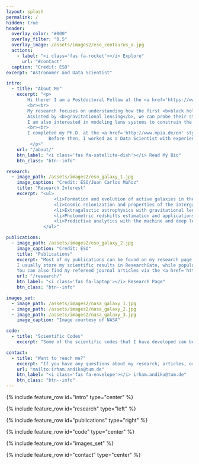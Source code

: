 ```yaml
---
layout: splash
permalink: /
hidden: true
header:
  overlay_color: "#000"
  overlay_filter: "0.5"
  overlay_image: /assets/images2/eso_centaurus_a.jpg
  actions:
    - label: "<i class='fas fa-rocket'></i> Explore"
      url: "#contact"
  caption: "Credit: ESO"
excerpt: "Astronomer and Data Scientist"

intro: 
  - title: "About Me"
    excerpt: "<p>
		Hi there! I am a Postdoctoral Fellow at the <a href='https://www.tum.de/en/' style='text-decoration:none'>Technical University of Munich</a> and <a href='https://www.mpa-garching.mpg.de/' style='text-decoration:none'>Max Planck Institute for Astrophysics</a> in Garching.
  		<br><br>
		My research focuses on understanding how the first <b>black holes</b> and <b>galaxies</b> assembled across cosmic time by studying <b>high-redshift quasars</b>.
		Assisted by <b>gravitational lensing</b>, we can probe their star formation and accretion processes in high fidelity.
		I am also interested in modeling lens systems to constrain the nature of <b>dark matter</b> and the processes that govern <b>cosmological structure formation</b>.
  		<br><br>
  		I completed my Ph.D. at the <a href='http://www.mpia.de/en' style='text-decoration:none'>Max Planck Institute for Astronomy</a> and <a href='https://www.ugent.be/en' style='text-decoration:none'>Ghent University</a> in 2022.
                Before then, I worked as a Data Scientist with experience in delivering insights via data analytics and advanced machine learning for the fintech/e-commerce business, products, and market.
	     </p>"
    url: "/about/"
    btn_label: "<i class='fas fa-satellite-dish'></i> Read My Bio"
    btn_class: "btn--info"

research:
  - image_path: /assets/images2/eso_galaxy_1.jpg
    image_caption: "Credit: ESO/Juan Carlos Muñoz"
    title: "Research Interest"
    excerpt: "<ul>
                  <li>Formation and evolution of active galaxies in the early Universe.</li>
                  <li>Cosmic reionization and properties of the intergalactic medium at high redshifts.</li>
                  <li>Extragalactic astrophysics with gravitational lensing.</li>
                  <li>Photometric redshifts estimation and applications.</li>
                  <li>Predictive analytics with the machine and deep learning.</li>
              </ul>"

publications:
  - image_path: /assets/images2/eso_galaxy_2.jpg
    image_caption: "Credit: ESO"
    title: "Publications"
    excerpt: "Most of my publications can be found on my research page.
    I usually store my scientific results in ResearchGate, while popular articles about astronomy are posted in XploreAstro.
    You can also find my refereed journal articles via the <a href='https://ui.adsabs.harvard.edu/search/q=orcid%3A0000-0001-6102-9526&sort=date%20desc%2C%20bibcode%20desc&p_=0' style='text-decoration:none'>SAO/NASA ADS</a>."
    url: "/research/"
    btn_label: "<i class='fas fa-laptop'></i> Research Page"
    btn_class: "btn--info"

images_set:
  - image_path: /assets/images2/nasa_galaxy_1.jpg
  - image_path: /assets/images2/nasa_galaxy_2.jpg
  - image_path: /assets/images2/nasa_galaxy_3.jpg
    image_caption: "Image courtesy of NASA"

code: 
  - title: "Scientific Codes"
    excerpt: "Some of the scientific codes that I have developed can be found on my <a href='/codes/' style='text-decoration:none'>codes</a> page, or you can also go directly to my <a href='https://github.com/irhamta/' style='text-decoration:none'>GitHub</a> webpage."

contact:
  - title: "Want to reach me?"
    excerpt: "If you have any questions about my research, articles, or codes, feel free to contact me via this email. I can also be contacted informally through my social media below."
    url: "mailto:irham.andika@tum.de"
    btn_label: "<i class='fas fa-envelope'></i> irham.andika@tum.de"
    btn_class: "btn--info"
---
```


{% include feature_row id="intro" type="center" %}

{% include feature_row id="research" type="left" %}

{% include feature_row id="publications" type="right" %}

{% include feature_row id="code" type="center" %}

{% include feature_row id="images_set" %}

{% include feature_row id="contact" type="center" %}
